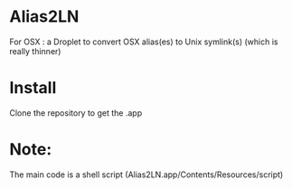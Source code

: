 # Alias2LN
For OSX : a Droplet to convert OSX alias(es) to Unix symlink(s)
(which is really thinner)

# Install
Clone the repository to get the .app

# Note:
The main code is a shell script (Alias2LN.app/Contents/Resources/script)
